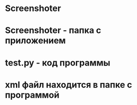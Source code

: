 # Screenshoter
# Screenshoter - папка с приложением
# test.py - код программы
# xml файл находится в папке с программой
